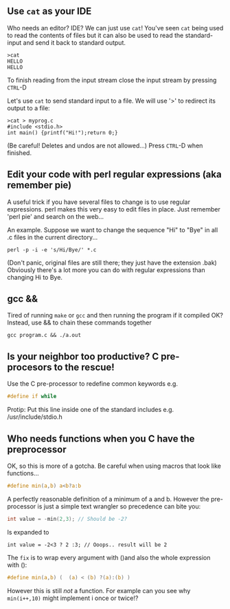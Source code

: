 ## Use `cat` as your IDE
Who needs an editor? IDE? We can just use `cat`!
You've seen `cat` being used to read the contents of files but it can also be used to read the  standard-input and send it back to standard output.
```
>cat
HELLO
HELLO
```
To finish reading from the input stream close the input stream by pressing `CTRL`-D

Let's use `cat` to send standard input to a file. We will use '>' to redirect its output to a file:
```
>cat > myprog.c
#include <stdio.h>
int main() {printf("Hi!");return 0;}
```
(Be careful! Deletes and undos are not allowed...)
Press `CTRL`-D when finished.

## Edit your code with perl regular expressions (aka remember pie)
A useful trick if you have several files to change is to use regular expressions.
perl makes this very easy to edit files in place.
Just remember 'perl pie' and search on the web...

An example. Suppose we want to change the sequence "Hi" to "Bye" in all .c files in the current directory...
```
perl -p -i -e 's/Hi/Bye/' *.c
```
(Don't panic, original files are still there; they just have the extension .bak)
Obviously there's a lot more you can do with regular expressions than changing Hi to Bye.

## gcc &&
Tired of running `make` or `gcc` and then running the program if it compiled OK? Instead, use && to chain these commands together

```
gcc program.c && ./a.out
```

## Is your neighbor too productive? C pre-procesors to the rescue!
Use the C pre-processor to redefine common keywords e.g.
```C
#define if while
```
Protip: Put this line inside one of the standard includes e.g. /usr/include/stdio.h

## Who needs functions when you C have the preprocessor

OK, so this is more of a gotcha. Be careful when using macros that look like functions...
```C
#define min(a,b) a<b?a:b
```
A perfectly reasonable definition of a minimum of a and b. However the pre-processor is just a simple
text wrangler so precedence can bite you:

```C
int value = -min(2,3); // Should be -2?
```
Is expanded to 
```
int value = -2<3 ? 2 :3; // Ooops.. result will be 2
```
The `fix` is to wrap every argument with ()and also the whole expression with ():
```C
#define min(a,b) (  (a) < (b) ?(a):(b) )
```
However this is still _not_ a function. For example can you see why `min(i++,10)` might implement i once or twice!?



